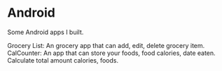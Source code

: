# Android
Some Android apps I built.

Grocery List: An grocery app that can add, edit, delete grocery item.
CalCounter: An app that can store your foods, food calories, date eaten. Calculate total amount calories, foods.
